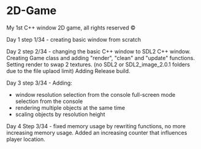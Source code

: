 # 2D-Game
My 1st C++ window 2D game, all rights reserved ©

Day 1 
step 1/34 - creating basic window from scratch

Day 2
step 2/34 - changing the basic C++ window to SDL2 C++ window. Creating Game class and adding "render", "clean" and "update" functions. Setting render to swap 2 textures.
(no SDL2 or SDL2_image_2.0.1 folders due to the file uplaod limit)
Adding Release build.

Day 3
step 3/34 - Adding: 
- window resolution selection from the console
full-screen mode selection from the console
- rendering multiple objects at the same time
- scaling objects by resolution height

Day 4
Step 3/34 - fixed memory usage by rewriting functions, no more increasing memory usage. Added an increasing counter that influences player location.
